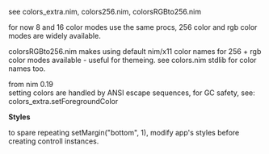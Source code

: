 see colors_extra.nim, colors256.nim, colorsRGBto256.nim

for now 8 and 16 color modes use the same procs,
256 color and rgb color modes are widely available.

colorsRGBto256.nim makes using default nim/x11 color names
for 256 + rgb color modes available - useful for themeing.
see colors.nim stdlib for color names too.


from nim 0.19  
setting colors are handled by ANSI escape sequences,
for GC safety, see: colors_extra.setForegroundColor


**Styles**

to spare repeating setMargin("bottom", 1), modify app's styles before creating 
controll instances.